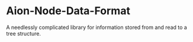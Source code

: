 # Aion-Node-Data-Format
A needlessly complicated library for information stored from and read to a tree structure.
